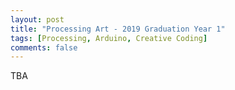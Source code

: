 ```yaml
---
layout: post
title: "Processing Art - 2019 Graduation Year 1"
tags: [Processing, Arduino, Creative Coding]
comments: false
---
```

TBA

